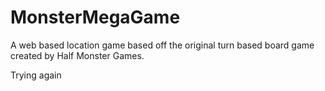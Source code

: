 # MonsterMegaGame
A web based location game based off the original turn based board game created by Half Monster Games.

Trying again
